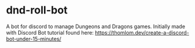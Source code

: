 # dnd-roll-bot
A bot for discord to manage Dungeons and Dragons games.
Initially made with Discord Bot tutorial found here: https://thomlom.dev/create-a-discord-bot-under-15-minutes/
